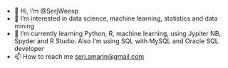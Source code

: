 - 👋 Hi, I’m @SerjWeesp
- 👀 I’m interested in data science, machine learning, statistics and data mining
- 🌱 I’m currently learning Python, R, machine learning, using Jypiter NB, Spyder and R Studio. Also I'm using SQL with MySQL and Oracle SQL developer
- 📫 How to reach me serj.amarin@gmail.com

<!---
SerjWeesp/SerjWeesp is a ✨ special ✨ repository because its `README.md` (this file) appears on your GitHub profile.
You can click the Preview link to take a look at your changes.
--->
